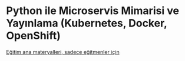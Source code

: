 # Python ile Microservis Mimarisi ve Yayınlama (Kubernetes, Docker, OpenShift)

[Eğitim ana materyalleri, sadece eğitmenler için](https://github.com/TuncerKARAARSLAN-VB/training-kit-python-ile-mikro-servis-mimarisi)
